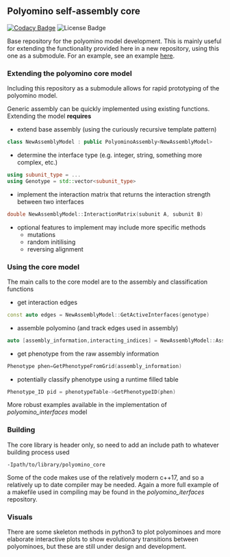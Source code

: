 ## Polyomino self-assembly core
[![Codacy Badge](https://api.codacy.com/project/badge/Grade/821948e0aa6c4984b448536609d64e85)](https://www.codacy.com/app/ASLeonard/polyomino_core?utm_source=github.com&amp;utm_medium=referral&amp;utm_content=ASLeonard/polyomino_core&amp;utm_campaign=Badge_Grade)
![License Badge](https://img.shields.io/github/license/ASLeonard/polyomino_core.svg?style=flat)

Base repository for the polyomino model development. This is mainly useful for extending the functionality provided here in a new repository, using this one as a submodule. For an example, see an example [here](https://github.com/ASLeonard/polyomino_interfaces).

### Extending the polyomino core model
Including this repository as a submodule allows for rapid prototyping of the polyomino model.

Generic assembly can be quickly implemented using existing functions. Extending the model **requires**
  - extend base assembly (using the curiously recursive template pattern)
```cpp
class NewAssemblyModel : public PolyominoAssembly<NewAssemblyModel>
```
  - determine the interface type (e.g. integer, string, something more complex, etc.)
```cpp
using subunit_type = ...
using Genotype = std::vector<subunit_type>
```
  - implement the interaction matrix that returns the interaction strength between two interfaces
```cpp
double NewAssemblyModel::InteractionMatrix(subunit A, subunit B)
```
  - optional features to implement may include more specific methods
    - mutations
    - random initilising
    - reversing alignment
    
### Using the core model
The main calls to the core model are to the assembly and classification functions
  - get interaction edges
  ```cpp
  const auto edges = NewAssemblyModel::GetActiveInterfaces(genotype)
  ```
  - assemble polyomino (and track edges used in assembly)
  ```cpp
  auto [assembly_information,interacting_indices] = NewAssemblyModel::AssemblePolyomino(edges)
  ```
  - get phenotype from the raw assembly information
  ```cpp
  Phenotype phen=GetPhenotypeFromGrid(assembly_information)
  ```
  - potentially classify phenotype using a runtime filled table
  
  ```cpp
  Phenotype_ID pid = phenotypeTable->GetPhenotypeID(phen)
  ```
  
More robust examples available in the implementation of _polyomino\_interfaces_ model

### Building
The core library is header only, so need to add an include path to whatever building process used
```make
-Ipath/to/library/polyomino_core
```
 Some of the code makes use of the relatively modern c++17, and so a relatively up to date compiler may be needed. Again a more full example of a makefile used in compiling may be found in the _polyomino\_iterfaces_ repository.

### Visuals
There are some skeleton methods in python3 to plot polyominoes and more elaborate interactive plots to show evolutionary transitions between polyominoes, but these are still under design and development.
